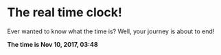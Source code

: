# The real time clock!

Ever wanted to know what the time is? Well, your journey is about to end!

**The time is Nov 10, 2017, 03:48**